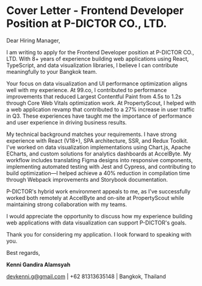 # Cover Letter - Frontend Developer Position at P-DICTOR CO., LTD.

Dear Hiring Manager,

I am writing to apply for the Frontend Developer position at P-DICTOR CO., LTD. With 8+ years of experience building web applications using React, TypeScript, and data visualization libraries, I believe I can contribute meaningfully to your Bangkok team.

Your focus on data visualization and UI performance optimization aligns well with my experience. At 99.co, I contributed to performance improvements that reduced Largest Contentful Paint from 4.5s to 1.2s through Core Web Vitals optimization work. At PropertyScout, I helped with a web application revamp that contributed to a 27% increase in user traffic in Q3. These experiences have taught me the importance of performance and user experience in driving business results.

My technical background matches your requirements. I have strong experience with React (V18+), SPA architecture, SSR, and Redux Toolkit. I've worked on data visualization implementations using Chart.js, Apache ECharts, and custom solutions for analytics dashboards at AccelByte. My workflow includes translating Figma designs into responsive components, implementing automated testing with Jest and Cypress, and contributing to build optimization—I helped achieve a 40% reduction in compilation time through Webpack improvements and Storybook documentation.

P-DICTOR's hybrid work environment appeals to me, as I've successfully worked both remotely at AccelByte and on-site at PropertyScout while maintaining strong collaboration with my teams.

I would appreciate the opportunity to discuss how my experience building web applications with data visualization can support P-DICTOR's goals.

Thank you for considering my application. I look forward to speaking with you.

Best regards,

**Kenni Gandira Alamsyah**

devkenni.g@gmail.com | +62 81313635148 | Bangkok, Thailand
